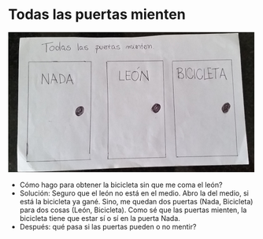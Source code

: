 Todas las puertas mienten
=========================

![](todas_puertas_mienten.jpg)

* Cómo hago para obtener la bicicleta sin que me coma el león?
* Solución: Seguro que el león no está en el medio. Abro la del medio, si está la bicicleta ya gané. Sino, me quedan dos puertas (Nada, Bicicleta) para dos cosas (León, Bicicleta). Como sé que las puertas mienten, la bicicleta tiene que estar sí o sí en la puerta Nada.
* Después: qué pasa si las puertas pueden o no mentir?
